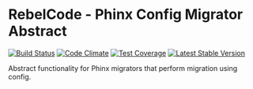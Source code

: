 # RebelCode - Phinx Config Migrator Abstract

[![Build Status](https://travis-ci.org/RebelCode/phinx-config-migrator-abstract.svg?branch=master)](https://travis-ci.org/RebelCode/phinx-config-migrator-abstract)
[![Code Climate](https://codeclimate.com/github/RebelCode/phinx-config-migrator-abstract/badges/gpa.svg)](https://codeclimate.com/github/RebelCode/phinx-config-migrator-abstract)
[![Test Coverage](https://codeclimate.com/github/RebelCode/phinx-config-migrator-abstract/badges/coverage.svg)](https://codeclimate.com/github/RebelCode/phinx-config-migrator-abstract/coverage)
[![Latest Stable Version](https://poser.pugx.org/rebelcode/phinx-config-migrator-abstract/version)](https://packagist.org/packages/rebelcode/phinx-config-migrator-abstract)

Abstract functionality for Phinx migrators that perform migration using config.
